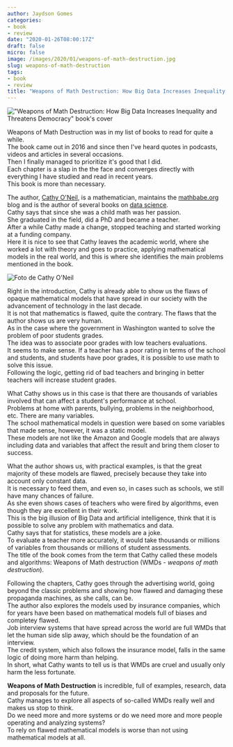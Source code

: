 ```yaml
---
author: Jaydson Gomes
categories:
- book
- review
date: "2020-01-26T08:00:17Z"
draft: false
micro: false
image: /images/2020/01/weapons-of-math-destruction.jpg
slug: weapons-of-math-destruction
tags:
- book
- review
title: "Weapons of Math Destruction: How Big Data Increases Inequality and Threatens Democracy"
---
```

!["Weapons of Math Destruction: How Big Data Increases Inequality and Threatens Democracy" book's cover](/images/2020/01/weapons-of-math-destruction.jpg)  

Weapons of Math Destruction was in my list of books to read for quite a while.  
The book came out in 2016 and since then I've heard quotes in podcasts, videos and articles in several occasions.  
Then I finally managed to prioritize it's good that I did.  
Each chapter is a slap in the the face and converges directly with everything I have studied and read in recent years.  
This book is more than necessary.  

The author, [Cathy O'Neil](https://en.wikipedia.org/wiki/Cathy_O%27Neil), is a mathematician, maintains the [mathbabe.org](https://mathbabe.org) blog and is the author of several books on [data science](https://en.wikipedia.org/wiki/Data_science).  
Cathy says that since she was a child math was her passion.  
She graduated in the field, did a PhD and became a teacher.  
After a while Cathy made a change, stopped teaching and started working at a funding company.  
Here it is nice to see that Cathy leaves the academic world, where she worked a lot with theory and goes to practice, applying mathematical models in the real world, and this is where she identifies the main problems mentioned in the book.  

![Foto de Cathy O'Neil](/images/2020/01/cathy-o-neil.jpg)  

Right in the introduction, Cathy is already able to show us the flaws of opaque mathematical models that have spread in our society with the advancement of technology in the last decade.  
It is not that mathematics is flawed, quite the contrary. The flaws that the author shows us are very human.  
As in the case where the government in Washington wanted to solve the problem of poor students grades.  
The idea was to associate poor grades with low teachers evaluations.  
It seems to make sense. If a teacher has a poor rating in terms of the school and students, and students have poor grades, it is possible to use math to solve this issue.  
Following the logic, getting rid of bad teachers and bringing in better teachers will increase student grades.   

What Cathy shows us in this case is that there are thousands of variables involved that can affect a student's performance at school.  
Problems at home with parents, bullying, problems in the neighborhood, etc. There are many variables.  
The school mathematical models in question were based on some variables that made sense, however, it was a static model.  
These models are not like the Amazon and Google models that are always including data and variables that affect the result and bring them closer to success.  

What the author shows us, with practical examples, is that the great majority of these models are flawed, precisely because they take into account only constant data.  
It is necessary to feed them, and even so, in cases such as schools, we still have many chances of failure.  
As she even shows cases of teachers who were fired by algorithms, even though they are excellent in their work.  
This is the big illusion of Big Data and artificial intelligence, think that it is possible to solve any problem with mathematics and data.  
Cathy says that for statistics, these models are a joke.  
To evaluate a teacher more accurately, it would take thousands or millions of variables from thousands or millions of student assessments.  
The title of the book comes from the term that Cathy called these models and algorithms: Weapons of Math destruction (WMDs - _weapons of math destruction_).  

Following the chapters, Cathy goes through the advertising world, going beyond the classic problems and showing how flawed and damaging these propaganda machines, as she calls, can be.  
The author also explores the models used by insurance companies, which for years have been based on mathematical models full of biases and completey flawed.  
Job interview systems that have spread across the world are full WMDs that let the human side slip away, which should be the foundation of an interview.  
The credit system, which also follows the insurance model, falls in the same logic of doing more harm than helping.  
In short, what Cathy wants to tell us is that WMDs are cruel and usually only harm the less fortunate.  

**Weapons of Math Destruction** is incredible, full of examples, research, data and proposals for the future.  
Cathy manages to explore all aspects of so-called WMDs really well and makes us stop to think.  
Do we need more and more systems or do we need more and more people operating and analyzing systems?  
To rely on flawed mathematical models is worse than not using mathematical models at all.  

